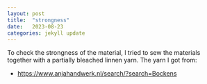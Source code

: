 ```yaml
---
layout: post
title:  "strongness"
date:   2023-08-23 
categories: jekyll update
---
```


To check the strongness of the material, I tried to sew the materials together with a partially bleached linnen yarn. The yarn I got from:
- https://www.anjahandwerk.nl/search/?search=Bockens

